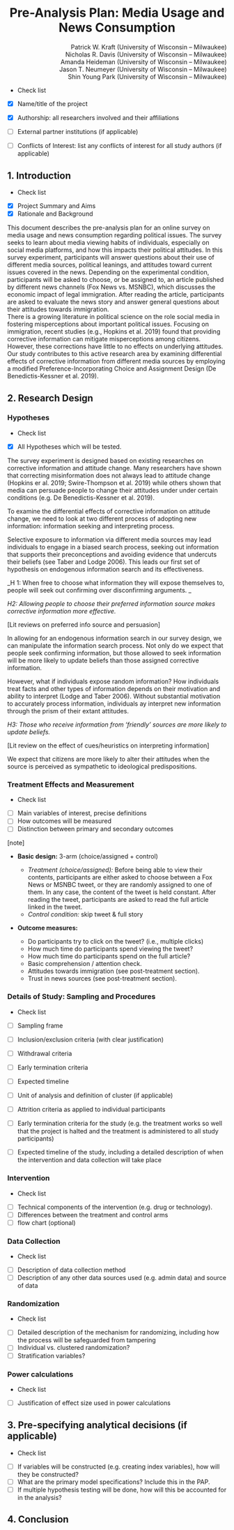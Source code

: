 # <center> Pre-Analysis Plan: Media Usage and News Consumption </center>  

<div style="text-align: right">
Patrick W. Kraft (University of Wisconsin – Milwaukee)<br>
Nicholas R. Davis (University of Wisconsin – Milwaukee)<br>  
Amanda Heideman (University of Wisconsin – Milwaukee)<br>  
Jason T. Neumeyer (University of Wisconsin – Milwaukee)<br>  
Shin Young Park (University of Wisconsin – Milwaukee)<br>   
</div>

<!-- 
For each section, I put check list suggested from "A Guide to Pre-Analysis Plans" 
You may read this guid from our dropbox <https://www.dropbox.com/s/hpxo6tsezz4j09b/Pre-Analysis%20Plan%20Guide.pdf?dl=0>
It is not necessary to include all the contents that they suggest, but I think these check lists could be a useful guidance.  
All check lists should be removed after finalizing the document.
-->


* Check list  
- [x] Name/title of the project  
- [x] Authorship: all researchers involved and their affiliations  
- [ ] External partner institutions (if applicable)  
- [ ] Conflicts of Interest: list any conflicts of interest for all study authors (if applicable)  


## 1. Introduction
* Check list
- [x] Project Summary and Aims
- [x] Rationale and Background

This document describes the pre-analysis plan for an online survey on media usage and news consumption regarding political issues. The survey seeks to learn about media viewing habits of individuals, especially on social media platforms, and how this impacts their political attitudes. In this survey experiment, participants will answer questions about their use of different media sources, political leanings, and attitudes toward current issues covered in the news. Depending on the experimental condition, participants will be asked to choose, or be assigned to, an article published by different news channels (Fox News vs. MSNBC), which discusses the economic impact of legal immigration. After reading the article, participants are asked to evaluate the news story and answer general questions about their attitudes towards immigration.  
There is a growing literature in political science on the role social media in fostering misperceptions about important political issues. Focusing on immigration, recent studies (e.g., Hopkins et al. 2019) found that providing corrective information can mitigate misperceptions among citizens. However, these corrections have little to no effects on underlying attitudes. Our study contributes to this active research area by examining differential effects of corrective information from different media sources by employing a modified Preference-Incorporating Choice and Assignment Design (De Benedictis-Kessner et al. 2019).  

## 2. Research Design
### Hypotheses
* Check list  
- [X] All Hypotheses which will be tested.  

The survey experiment is designed based on existing researches on corrective information and attitude change. Many researchers have shown that correcting misinformation does not always lead to attitude change (Hopkins er al. 2019; Swire-Thompson et al. 2019) while others shown that media can persuade people to change their attitudes under under certain conditions (e.g. De Benedictis-Kessner et al. 2019). 

To examine the differential effects of corrective information on attitude change, we need to look at two different process of adopting new information: information seeking and interpreting process. 

Selective exposure to information via different media sources may lead individuals to engage in a biased search process, seeking out information that supports their preconceptions and avoiding evidence that undercuts their beliefs (see Taber and Lodge 2006). This leads our first set of hypothesis on endogenous information search and its effectiveness.

_H 1: When free to choose what information they will expose themselves to, people will seek out confirming over disconfirming arguments. _

_H2: Allowing people to choose their preferred information source makes corrective information more effective._

[Lit reviews on preferred info source and persuasion]

In allowing for an endogenous information search in our survey design, we can manipulate the information search process. Not only do we expect that people seek confirming information, but those allowed to seek information will be more likely to update beliefs than those assigned corrective information. 

However, what if individuals expose random information? How individuals treat facts and other types of information depends on their motivation and ability to interpret (Lodge and Taber 2006). Without substantial motivation to accurately process information, individuals ay interpret new information through the prism of their extant attitudes. 

_H3: Those who receive information from ‘friendly’ sources are more likely to update beliefs._ 

[Lit review on the effect of cues/heuristics on interpreting information]

We expect that citizens are more likely to alter their attitudes when the source is perceived as sympathetic to ideological predispositions.

### Treatment Effects and Measurement
* Check list  
- [ ] Main variables of interest, precise definitions
- [ ] How outcomes will be measured
- [ ] Distinction between primary and secondary outcomes

[note]
- **Basic design:** 3-arm (choice/assigned + control)
	- _Treatment (choice/assigned):_ Before being able to view their contents, participants are either asked to choose between a Fox News or MSNBC tweet, or they are randomly assigned to one of them. In any case, the content of the tweet is held constant. After reading the tweet, participants are asked to read the full article linked in the tweet.
	- _Control condition:_ skip tweet & full story
	
- **Outcome measures:**
	- Do participants try to click on the tweet? (i.e., multiple clicks)
	- How much time do participants spend viewing the tweet?
	- How much time do participants spend on the full article?
	- Basic comprehension / attention check.
	- Attitudes towards immigration (see post-treatment section).
	- Trust in news sources (see post-treatment section).

### Details of Study: Sampling and Procedures
* Check list  
- [ ] Sampling frame
- [ ] Inclusion/exclusion criteria (with clear justification)
- [ ] Withdrawal criteria
- [ ] Early termination criteria
- [ ] Expected timeline
- [ ] Unit of analysis and definition of cluster (if applicable)
- [ ] Attrition criteria as applied to individual participants
- [ ] Early termination criteria for the study (e.g. the treatment works so well that the project is
halted and the treatment is administered to all study participants)
- [ ] Expected timeline of the study, including a detailed description of when the intervention and data collection will take place



### Intervention
* Check list  
- [ ] Technical components of the intervention (e.g. drug or technology).
- [ ] Differences between the treatment and control arms
- [ ] flow chart (optional)

### Data Collection
* Check list  
- [ ] Description of data collection method
- [ ] Description of any other data sources used (e.g. admin data) and source of data

### Randomization
* Check list
- [ ] Detailed description of the mechanism for randomizing, including how the process will be safeguarded from tampering
- [ ] Individual vs. clustered randomization?
- [ ] Stratification variables?

### Power calculations
* Check list
- [ ] Justification of effect size used in power calculations

## 3. Pre-specifying analytical decisions (if applicable)
* Check list
- [ ] If variables will be constructed (e.g. creating index variables), how will they be constructed?
- [ ] What are the primary model specifications? Include this in the PAP.
- [ ] If multiple hypothesis testing will be done, how will this be accounted for in the analysis?

## 4. Conclusion 
